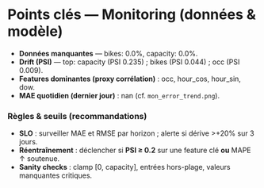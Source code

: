 # Points clés — Monitoring (données & modèle)

- **Données manquantes** — bikes: 0.0%, capacity: 0.0%.
- **Drift (PSI)** — top: capacity (PSI 0.235) ; bikes (PSI 0.044) ; occ (PSI 0.009).
- **Features dominantes (proxy corrélation)** : occ, hour_cos, hour_sin, dow.
- **MAE quotidien (dernier jour)** : nan (cf. `mon_error_trend.png`).

### Règles & seuils (recommandations)
- **SLO** : surveiller MAE et RMSE par horizon ; alerte si dérive >+20% sur 3 jours.
- **Réentraînement** : déclencher si **PSI ≥ 0.2** sur une feature clé **ou** MAPE ↑ soutenue.
- **Sanity checks** : clamp [0, capacity], entrées hors-plage, valeurs manquantes critiques.
